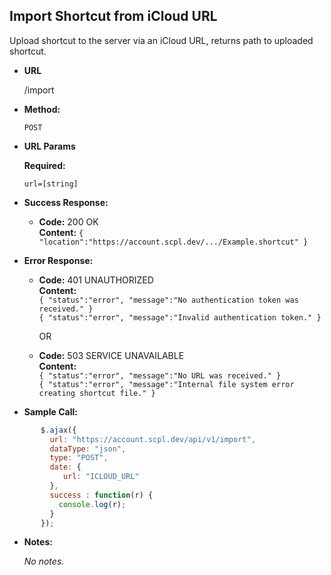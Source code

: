 **Import Shortcut from iCloud URL**
----
Upload shortcut to the server via an iCloud URL, returns path to uploaded shortcut.

* **URL**

  /import

* **Method:**

  `POST`

*  **URL Params**

   **Required:**

   `url=[string]`

* **Success Response:**

     * **Code:** 200 OK <br />
       **Content:** `{ "location":"https://account.scpl.dev/.../Example.shortcut" }`

* **Error Response:**

   * **Code:** 401 UNAUTHORIZED <br />
     **Content:**<br/>
     `{ "status":"error", "message":"No authentication token was received." }`<br/>
     `{ "status":"error", "message":"Invalid authentication token." }`

     OR

    * **Code:** 503 SERVICE UNAVAILABLE <br />
       **Content:**<br/>
       `{ "status":"error", "message":"No URL was received." }`<br/>
       `{ "status":"error", "message":"Internal file system error creating shortcut file." }`

* **Sample Call:**

```javascript
       $.ajax({
         url: "https://account.scpl.dev/api/v1/import",
         dataType: "json",
         type: "POST",
         date: {
            url: "ICLOUD_URL"
         },
         success : function(r) {
           console.log(r);
         }
       });
```

   * **Notes:**

     _No notes._
